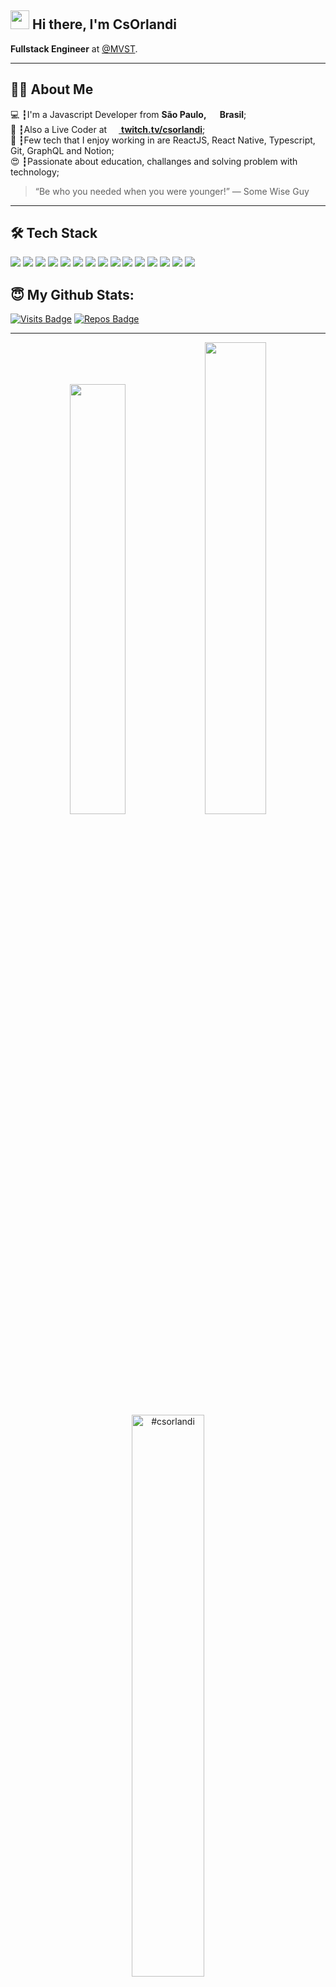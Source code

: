 ## <img src="https://emojis.slackmojis.com/emojis/images/1531849430/4246/blob-sunglasses.gif?1531849430" width="30"/> Hi there, I'm CsOrlandi

**Fullstack Engineer** at [@MVST](https://mvst.co).

---

## 👨‍💻 About Me
💻 ┇I'm a Javascript Developer from <b>São Paulo, <img src="https://cdn-icons-png.flaticon.com/512/330/330430.png" width="15"/> Brasil</b>;<br />
🎤 ┇Also a Live Coder at <a href="https://twitch.tv/csorlandi"><img src="https://cdn-icons-png.flaticon.com/512/5968/5968819.png" width="15"/> <b>twitch.tv/csorlandi</b></a>;<br />
💾 ┇Few tech that I enjoy working in are ReactJS, React Native, Typescript, Git, GraphQL and Notion;<br />
😍 ┇Passionate about education, challanges and solving problem with technology;<br />

> “Be who you needed when you were younger!”
― Some Wise Guy

---

## 🛠 Tech Stack

<p>
  <img src="https://img.shields.io/badge/javascript%20-%23323330.svg?&style=for-the-badge&logo=javascript&logoColor=%23F7DF1E"/>
  <img src="https://img.shields.io/badge/typescript%20-%23007ACC.svg?&style=for-the-badge&logo=typescript&logoColor=white"/>
  <img src="https://img.shields.io/badge/react%20-%2320232a.svg?&style=for-the-badge&logo=react&logoColor=%2361DAFB"/>
  <img src="https://img.shields.io/badge/react_native%20-%2320232a.svg?&style=for-the-badge&logo=react&logoColor=%2361DAFB"/>
  <img src="https://img.shields.io/badge/JEST-5BC331?style=for-the-badge&logo=jest&logoColor=white"/>
  <img src="https://img.shields.io/badge/git%20-%23F05033.svg?&style=for-the-badge&logo=git&logoColor=white"/>
  <img src="https://img.shields.io/badge/github%20-%23121011.svg?&style=for-the-badge&logo=github&logoColor=white"/>
  <img src="https://img.shields.io/badge/graphql%20-%23DA0193.svg?&style=for-the-badge&logo=graphql&logoColor=white"/>
  <img src="https://img.shields.io/badge/node.js%20-%2343853D.svg?&style=for-the-badge&logo=node.js&logoColor=white"/>
  <img src="https://img.shields.io/badge/Docker-2496ED?style=for-the-badge&logo=docker&logoColor=white"/>
  <img src="https://img.shields.io/badge/Firebase-F29D0C?style=for-the-badge&logo=firebase&logoColor=white"/>
  <img src="https://img.shields.io/badge/Redux-593D88?style=for-the-badge&logo=redux&logoColor=white"/>
  <img src="https://img.shields.io/badge/styled--components-DB7093?style=for-the-badge&logo=styled-components&logoColor=white"/>
  <img src="https://img.shields.io/badge/HTML5-E34F26?style=for-the-badge&logo=html5&logoColor=white"/>
  <img src="https://img.shields.io/badge/CSS3-1572B6?style=for-the-badge&logo=css3&logoColor=white"/>
</p>

## 😇 My Github Stats:

[![Visits Badge](https://komarev.com/ghpvc/?username=csorlandi&style=for-the-badge)](https://github.com/csorlandi/csorlandi)
[![Repos Badge](https://badges.strrl.dev/repos/csorlandi?style=for-the-badge&color=007ACC)](https://github.com/csorlandi?tab=repositories)

---

<p align="center">
  <img width="42%" src = "https://github-readme-stats.vercel.app/api?username=csorlandi&count_private=true&show_icons=true&theme=algolia&line_height=27">
  <img width="44%" src="https://github-readme-stats.vercel.app/api/top-langs/?username=csorlandi&langs_count=3&layout=compact&theme=algolia" />
  <img width="48%" src="https://github-readme-streak-stats.herokuapp.com/?user=csorlandi&theme=algolia" alt="#csorlandi" />
</p>
